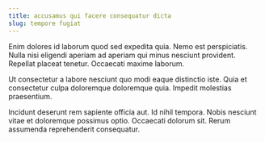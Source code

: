 ```yaml
---
title: accusamus qui facere consequatur dicta
slug: tempore fugiat
---
```


Enim dolores id laborum quod sed expedita quia. Nemo est perspiciatis. Nulla nisi eligendi aperiam ad aperiam qui minus nesciunt provident. Repellat placeat tenetur. Occaecati maxime laborum.

Ut consectetur a labore nesciunt quo modi eaque distinctio iste. Quia et consectetur culpa doloremque doloremque quia. Impedit molestias praesentium.

Incidunt deserunt rem sapiente officia aut. Id nihil tempora. Nobis nesciunt vitae et doloremque possimus optio. Occaecati dolorum sit. Rerum assumenda reprehenderit consequatur.
